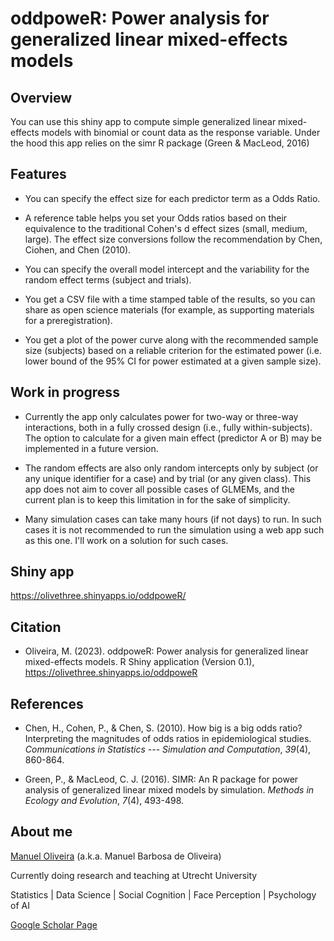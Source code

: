 # oddpoweR: Power analysis for generalized linear mixed-effects models

## Overview

You can use this shiny app to compute simple generalized linear mixed-effects models with binomial or count data as the response variable. Under the hood this app relies on the simr R package (Green & MacLeod, 2016)

## Features

-   You can specify the effect size for each predictor term as a Odds Ratio.

-   A reference table helps you set your Odds ratios based on their equivalence to the traditional Cohen's d effect sizes (small, medium, large). The effect size conversions follow the recommendation by Chen, Ciohen, and Chen (2010).

-   You can specify the overall model intercept and the variability for the random effect terms (subject and trials).

-   You get a CSV file with a time stamped table of the results, so you can share as open science materials (for example, as supporting materials for a preregistration).

-   You get a plot of the power curve along with the recommended sample size (subjects) based on a reliable criterion for the estimated power (i.e. lower bound of the 95% CI for power estimated at a given sample size).

## Work in progress

-   Currently the app only calculates power for two-way or three-way interactions, both in a fully crossed design (i.e., fully within-subjects). The option to calculate for a given main effect (predictor A or B) may be implemented in a future version.

-   The random effects are also only random intercepts only by subject (or any unique identifier for a case) and by trial (or any given class). This app does not aim to cover all possible cases of GLMEMs, and the current plan is to keep this limitation in for the sake of simplicity.

-   Many simulation cases can take many hours (if not days) to run. In such cases it is not recommended to run the simulation using a web app such as this one. I'll work on a solution for such cases.

## **Shiny app**

<https://olivethree.shinyapps.io/oddpoweR/>

## **Citation**

-   Oliveira, M. (2023). oddpoweR: Power analysis for generalized linear mixed-effects models. R Shiny application (Version 0.1), <https://olivethree.shinyapps.io/oddpoweR>

## References

-   Chen, H., Cohen, P., & Chen, S. (2010). How big is a big odds ratio? Interpreting the magnitudes of odds ratios in epidemiological studies. *Communications in Statistics --- Simulation and Computation*, *39*(4), 860-864.

-   Green, P., & MacLeod, C. J. (2016). SIMR: An R package for power analysis of generalized linear mixed models by simulation. *Methods in Ecology and Evolution*, *7*(4), 493-498.

## About me

[Manuel Oliveira](https://manueloliveira.nl/) (a.k.a. Manuel Barbosa de Oliveira)

Currently doing research and teaching at Utrecht University

Statistics \| Data Science \| Social Cognition \| Face Perception \| Psychology of AI

[Google Scholar Page](https://scholar.google.pt/citations?user=8BGdMv8AAAAJ&hl=en)
